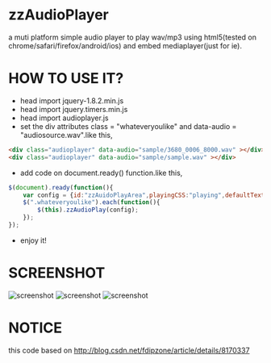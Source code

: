 zzAudioPlayer
=============

a muti platform simple audio player to play wav/mp3 using html5(tested on chrome/safari/firefox/android/ios) and embed mediaplayer(just for ie).


# HOW TO USE IT?
* head import jquery-1.8.2.min.js
* head import jquery.timers.min.js
* head import audioplayer.js
* set the div attributes class = "whateveryoulike" and data-audio = "audiosource.wav".like this,
``` html
<div class="audioplayer" data-audio="sample/3680_0006_8000.wav" ></div>
<div class="audioplayer" data-audio="sample/sample.wav" ></div>
```
* add code on document.ready() function.like this,
``` javascript
$(document).ready(function(){
	var config = {id:"zzAuidoPlayArea",playingCSS:"playing",defaultText:"PLAY"};
	$(".whateveryoulike").each(function(){
		$(this).zzAudioPlay(config);
	});
});
```
* enjoy it!


# SCREENSHOT
![screenshot](https://raw.githubusercontent.com/ashqal/zzAudioPlayer/master/SCREENSHOT1.png)
![screenshot](https://raw.githubusercontent.com/ashqal/zzAudioPlayer/master/SCREENSHOT2.png)
![screenshot](https://raw.githubusercontent.com/ashqal/zzAudioPlayer/master/SCREENSHOT3.png)


# NOTICE
this code based on http://blog.csdn.net/fdipzone/article/details/8170337
